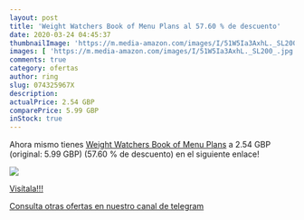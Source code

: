 ```yaml
---
layout: post
title: 'Weight Watchers Book of Menu Plans al 57.60 % de descuento'
date: 2020-03-24 04:45:37
thumbnailImage: 'https://m.media-amazon.com/images/I/51W5Ia3AxhL._SL200_.jpg'
images: [ 'https://m.media-amazon.com/images/I/51W5Ia3AxhL._SL200_.jpg' ]
comments: true
category: ofertas
author: ring
slug: 074325967X
description:
actualPrice: 2.54 GBP
comparePrice: 5.99 GBP
inStock: true
---
```


Ahora mismo tienes [Weight Watchers Book of Menu Plans](https://www.amazon.com/dp/074325967X/?tag=redken08-20) a 2.54 GBP (original: 5.99 GBP) (57.60 %  de descuento) en el siguiente enlace!

[![](https://m.media-amazon.com/images/I/51W5Ia3AxhL._SL200_.jpg)](https://www.amazon.com/dp/074325967X/?tag=redken08-20)

[Visítala!!!](https://www.amazon.com/dp/074325967X/?tag=redken08-20)

[Consulta otras ofertas en nuestro canal de telegram](https://t.me/s/ofertas25)
